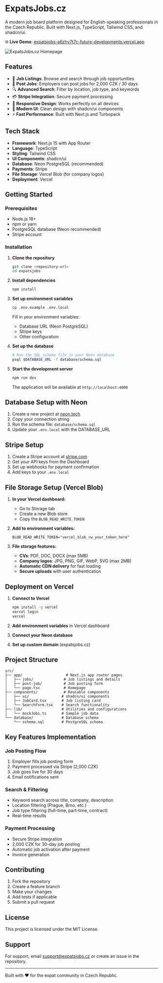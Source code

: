 # ExpatsJobs.cz

A modern job board platform designed for English-speaking professionals in the Czech Republic. Built with Next.js, TypeScript, Tailwind CSS, and shadcn/ui.

🌐 **Live Demo**: [expatsjobs-a6zhy7t7c-future-developments.vercel.app](https://expatsjobs-a6zhy7t7c-future-developments.vercel.app)

![ExpatsJobs.cz Homepage](screenshots/homepage.png)

## Features

- 🎯 **Job Listings**: Browse and search through job opportunities
- 💼 **Post Jobs**: Employers can post jobs for 2,000 CZK / 30 days
- 🔍 **Advanced Search**: Filter by location, job type, and keywords
- 💳 **Stripe Integration**: Secure payment processing
- 📱 **Responsive Design**: Works perfectly on all devices
- 🎨 **Modern UI**: Clean design with shadcn/ui components
- ⚡ **Fast Performance**: Built with Next.js and Turbopack

## Tech Stack

- **Framework**: Next.js 15 with App Router
- **Language**: TypeScript
- **Styling**: Tailwind CSS
- **UI Components**: shadcn/ui
- **Database**: Neon PostgreSQL (recommended)
- **Payments**: Stripe
- **File Storage**: Vercel Blob (for company logos)
- **Deployment**: Vercel

## Getting Started

### Prerequisites

- Node.js 18+ 
- npm or yarn
- PostgreSQL database (Neon recommended)
- Stripe account

### Installation

1. **Clone the repository**
   ```bash
   git clone <repository-url>
   cd expatsjobs
   ```

2. **Install dependencies**
   ```bash
   npm install
   ```

3. **Set up environment variables**
   ```bash
   cp .env.example .env.local
   ```
   
   Fill in your environment variables:
   - Database URL (Neon PostgreSQL)
   - Stripe keys
   - Other configuration

4. **Set up the database**
   ```bash
   # Run the SQL schema file in your Neon database
   psql $DATABASE_URL -f database/schema.sql
   ```

5. **Start the development server**
   ```bash
   npm run dev
   ```

   The application will be available at `http://localhost:4000`

## Database Setup with Neon

1. Create a new project at [neon.tech](https://neon.tech)
2. Copy your connection string
3. Run the schema file: `database/schema.sql`
4. Update your `.env.local` with the DATABASE_URL

## Stripe Setup

1. Create a Stripe account at [stripe.com](https://stripe.com)
2. Get your API keys from the Dashboard
3. Set up webhooks for payment confirmation
4. Add keys to your `.env.local`

## File Storage Setup (Vercel Blob)

1. **In your Vercel dashboard:**
   - Go to Storage tab
   - Create a new Blob store
   - Copy the `BLOB_READ_WRITE_TOKEN`

2. **Add to environment variables:**
   ```
   BLOB_READ_WRITE_TOKEN="vercel_blob_rw_your_token_here"
   ```

3. **File storage features:**
   - **CVs**: PDF, DOC, DOCX (max 5MB)
   - **Company logos**: JPG, PNG, GIF, WebP, SVG (max 2MB)
   - **Automatic CDN delivery** for fast loading
   - **Secure uploads** with user authentication

## Deployment on Vercel

1. **Connect to Vercel**
   ```bash
   npm install -g vercel
   vercel login
   vercel
   ```

2. **Add environment variables** in Vercel dashboard
3. **Connect your Neon database** 
4. **Set up custom domain** (expatsjobs.cz)

## Project Structure

```
src/
├── app/                    # Next.js app router pages
│   ├── jobs/              # Job listings and details
│   ├── post-job/          # Job posting form
│   └── page.tsx           # Homepage
├── components/            # Reusable components
│   ├── ui/               # shadcn/ui components
│   ├── JobCard.tsx       # Job listing card
│   └── SearchForm.tsx    # Search functionality
├── lib/                  # Utilities and configurations
│   └── mockJobs.ts       # Sample job data
└── database/             # Database schema
    └── schema.sql        # PostgreSQL schema
```

## Key Features Implementation

### Job Posting Flow
1. Employer fills job posting form
2. Payment processed via Stripe (2,000 CZK)
3. Job goes live for 30 days
4. Email notifications sent

### Search & Filtering
- Keyword search across title, company, description
- Location filtering (Prague, Brno, etc.)
- Job type filtering (full-time, part-time, contract)
- Real-time results

### Payment Processing
- Secure Stripe integration
- 2,000 CZK for 30-day job posting
- Automatic job activation after payment
- Invoice generation

## Contributing

1. Fork the repository
2. Create a feature branch
3. Make your changes
4. Add tests if applicable
5. Submit a pull request

## License

This project is licensed under the MIT License.

## Support

For support, email support@expatsjobs.cz or create an issue in the repository.

---

Built with ❤️ for the expat community in Czech Republic.
